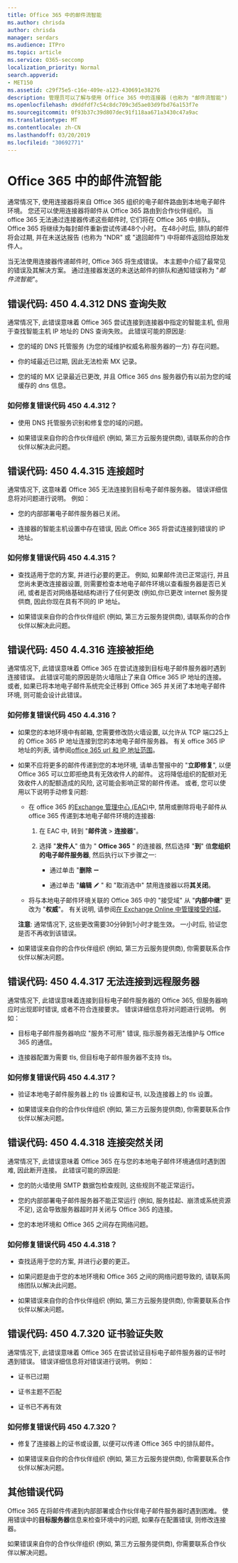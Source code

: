 ```yaml
---
title: Office 365 中的邮件流智能
ms.author: chrisda
author: chrisda
manager: serdars
ms.audience: ITPro
ms.topic: article
ms.service: O365-seccomp
localization_priority: Normal
search.appverid:
- MET150
ms.assetid: c29f75e5-c16e-409e-a123-430691e38276
description: 管理员可以了解与使用 Office 365 中的连接器 (也称为 "邮件流智能") 关联的邮件传递的错误代码。
ms.openlocfilehash: d9ddfdf7c54c8dc709c3d5ae03d9fbd76a153f7e
ms.sourcegitcommit: 0f93b37c39d807dec91f118aa671a3430c47a9ac
ms.translationtype: MT
ms.contentlocale: zh-CN
ms.lasthandoff: 03/20/2019
ms.locfileid: "30692771"
---
```

# <a name="mail-flow-intelligence-in-office-365"></a>Office 365 中的邮件流智能

通常情况下, 使用连接器将来自 Office 365 组织的电子邮件路由到本地电子邮件环境。 您还可以使用连接器将邮件从 Office 365 路由到合作伙伴组织。 当 office 365 无法通过连接器传递这些邮件时, 它们将在 Office 365 中排队。 Office 365 将继续为每封邮件重新尝试传递48个小时。 在48小时后, 排队的邮件将会过期, 并在未送达报告 (也称为 "NDR" 或 "退回邮件") 中将邮件返回给原始发件人。

当无法使用连接器传递邮件时, Office 365 将生成错误。 本主题中介绍了最常见的错误及其解决方案。 通过连接器发送的未送达邮件的排队和通知错误称为 "_邮件流智能_"。

## <a name="error-code-450-44312-dns-query-failed"></a>错误代码: 450 4.4.312 DNS 查询失败

通常情况下, 此错误意味着 Office 365 尝试连接到连接器中指定的智能主机, 但用于查找智能主机 IP 地址的 DNS 查询失败。 此错误可能的原因是:

- 您的域的 DNS 托管服务 (为您的域维护权威名称服务器的一方) 存在问题。

- 你的域最近已过期, 因此无法检索 MX 记录。

- 您的域的 MX 记录最近已更改, 并且 Office 365 dns 服务器仍有以前为您的域缓存的 dns 信息。

### <a name="how-do-i-fix-error-code-450-44312"></a>如何修复错误代码 450 4.4.312？

- 使用 DNS 托管服务识别和修复您的域的问题。

- 如果错误来自你的合作伙伴组织 (例如, 第三方云服务提供商), 请联系你的合作伙伴以解决此问题。

## <a name="error-code-450-44315-connection-timed-out"></a>错误代码: 450 4.4.315 连接超时

通常情况下, 这意味着 Office 365 无法连接到目标电子邮件服务器。 错误详细信息将对问题进行说明。 例如：

- 您的内部部署电子邮件服务器已关闭。

- 连接器的智能主机设置中存在错误, 因此 Office 365 将尝试连接到错误的 IP 地址。

### <a name="how-do-i-fix-error-code-450-44315"></a>如何修复错误代码 450 4.4.315？

- 查找适用于您的方案, 并进行必要的更正。 例如, 如果邮件流已正常运行, 并且您尚未更改连接器设置, 则需要检查本地电子邮件环境以查看服务器是否已关闭, 或者是否对网络基础结构进行了任何更改 (例如,你已更改 internet 服务提供商, 因此你现在具有不同的 IP 地址。

- 如果错误来自你的合作伙伴组织 (例如, 第三方云服务提供商), 请联系你的合作伙伴以解决此问题。

## <a name="error-code-450-44316-connection-refused"></a>错误代码: 450 4.4.316 连接被拒绝

通常情况下, 此错误意味着 Office 365 在尝试连接到目标电子邮件服务器时遇到连接错误。 此错误可能的原因是防火墙阻止了来自 Office 365 IP 地址的连接。 或者, 如果已将本地电子邮件系统完全迁移到 Office 365 并关闭了本地电子邮件环境, 则可能会设计此错误。

### <a name="how-do-i-fix-error-code-450-44316"></a>如何修复错误代码 450 4.4.316？

- 如果您的本地环境中有邮箱, 您需要修改防火墙设置, 以允许从 TCP 端口25上的 Office 365 IP 地址连接到您的本地电子邮件服务器。 有关 office 365 IP 地址的列表, 请参阅[office 365 url 和 IP 地址范围](https://support.office.com/article/8548a211-3fe7-47cb-abb1-355ea5aa88a2.aspx)。

- 如果不应将更多的邮件传递到您的本地环境, 请单击警报中的 "**立即修复**", 以便 Office 365 可以立即拒绝具有无效收件人的邮件。 这将降低组织的配额对无效收件人的配额造成的风险, 这可能会影响正常的邮件传递。 或者, 您可以使用以下说明手动修复问题:

  - 在 office 365 的[Exchange 管理中心 (EAC)](https://docs.microsoft.com/Exchange/exchange-admin-center)中, 禁用或删除将电子邮件从 office 365 传递到本地电子邮件环境的连接器:

    1. 在 EAC 中, 转到 "**邮件流** \> **连接器**"。

    2. 选择 "**发件人**" 值为 " **Office 365** " 的连接器, 然后选择 "**到**" 值**您组织的电子邮件服务器**, 然后执行以下步骤之一:

       - 通过单击 "**删除** ![删除" 图标删除连接器](media/adf01106-cc79-475c-8673-065371c1897b.gif)

       - 通过单击 "**编辑** ![编辑图标](media/ebd260e4-3556-4fb0-b0bb-cc489773042c.gif) " 和 "取消选中" 禁用连接器以将**其关闭**。

  - 将与本地电子邮件环境关联的 Office 365 中的 "接受域" 从 "**内部中继**" 更改为 "**权威**"。 有关说明, 请参阅[在 Exchange Online 中管理接受的域](https://go.microsoft.com/fwlink/p/?linkid=785428)。

  **注意**: 通常情况下, 这些更改需要30分钟到1小时才能生效。 一小时后, 验证您是否不再收到该错误。

- 如果错误来自你的合作伙伴组织 (例如, 第三方云服务提供商), 你需要联系合作伙伴以解决问题。

## <a name="error-code-450-44317-cannot-connect-to-remote-server"></a>错误代码: 450 4.4.317 无法连接到远程服务器

通常情况下, 此错误意味着连接到目标电子邮件服务器的 Office 365, 但服务器响应时出现即时错误, 或者不符合连接要求。 错误详细信息将对问题进行说明。 例如：

- 目标电子邮件服务器响应 "服务不可用" 错误, 指示服务器无法维护与 Office 365 的通信。

- 连接器配置为需要 tls, 但目标电子邮件服务器不支持 tls。

### <a name="how-do-i-fix-error-code-450-44317"></a>如何修复错误代码 450 4.4.317？

- 验证本地电子邮件服务器上的 tls 设置和证书, 以及连接器上的 tls 设置。

- 如果错误来自你的合作伙伴组织 (例如, 第三方云服务提供商), 你需要联系合作伙伴以解决问题。

## <a name="error-code-450-44318-connection-was-closed-abruptly"></a>错误代码: 450 4.4.318 连接突然关闭

通常情况下, 此错误意味着 Office 365 在与您的本地电子邮件环境通信时遇到困难, 因此断开连接。 此错误可能的原因是:

- 您的防火墙使用 SMTP 数据包检查规则, 这些规则不能正常运行。

- 您的内部部署电子邮件服务器不能正常运行 (例如, 服务挂起、崩溃或系统资源不足), 这会导致服务器超时并关闭与 Office 365 的连接。

- 您的本地环境和 Office 365 之间存在网络问题。

### <a name="how-do-i-fix-error-code-450-44318"></a>如何修复错误代码 450 4.4.318？

- 查找适用于您的方案, 并进行必要的更正。

- 如果问题是由于您的本地环境和 Office 365 之间的网络问题导致的, 请联系网络团队以解决此问题。

- 如果错误来自你的合作伙伴组织 (例如, 第三方云服务提供商), 你需要联系合作伙伴以解决问题。

## <a name="error-code-450-47320-certificate-validation-failed"></a>错误代码: 450 4.7.320 证书验证失败

通常情况下, 此错误意味着 Office 365 在尝试验证目标电子邮件服务器的证书时遇到错误。 错误详细信息将对错误进行说明。 例如：

- 证书已过期

- 证书主题不匹配

- 证书已不再有效

### <a name="how-do-i-fix-error-code-450-47320"></a>如何修复错误代码 450 4.7.320？

- 修复了连接器上的证书或设置, 以便可以传递 Office 365 中的排队邮件。

- 如果错误来自你的合作伙伴组织 (例如, 第三方云服务提供商), 你需要联系合作伙伴以解决问题。

## <a name="other-error-codes"></a>其他错误代码

Office 365 在将邮件传递到内部部署或合作伙伴电子邮件服务器时遇到困难。 使用错误中的**目标服务器**信息来检查环境中的问题, 如果存在配置错误, 则修改连接器。 

如果错误来自你的合作伙伴组织 (例如, 第三方云服务提供商), 你需要联系合作伙伴以解决问题。

